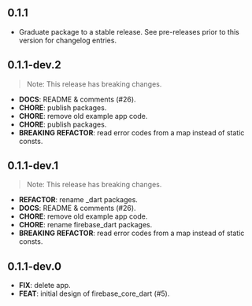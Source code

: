 ## 0.1.1

 - Graduate package to a stable release. See pre-releases prior to this version for changelog entries.

## 0.1.1-dev.2

> Note: This release has breaking changes.

 - **DOCS**: README & comments (#26).
 - **CHORE**: publish packages.
 - **CHORE**: remove old example app code.
 - **CHORE**: publish packages.
 - **BREAKING** **REFACTOR**: read error codes from a map instead of static consts.

## 0.1.1-dev.1

> Note: This release has breaking changes.

 - **REFACTOR**: rename _dart packages.
 - **DOCS**: README & comments (#26).
 - **CHORE**: remove old example app code.
 - **CHORE**: rename firebase_dart packages.
 - **BREAKING** **REFACTOR**: read error codes from a map instead of static consts.

## 0.1.1-dev.0

 - **FIX**: delete app.
 - **FEAT**: initial design of firebase_core_dart (#5).